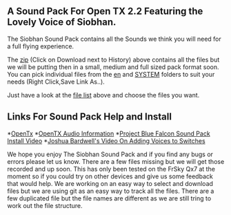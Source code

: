 ## A Sound Pack For Open TX 2.2 Featuring the Lovely Voice of Siobhan.

The Siobhan Sound Pack contains all the Sounds we think you will need for a full flying experience. 

The [zip](SSP.zip) (Click on Download next to History) above contains all the files but we will be putting then in a small, medium and full sized pack format soon. You can pick individual files from the [en](en/) and [SYSTEM](en/SYSTEM) folders to suit your needs (Right Click,Save Link As..). 

Just have a look at the [file list](SSP_FileList.csv) above and choose the files you want.

## Links For Sound Pack Help and Install
*[OpenTx](https://www.open-tx.org/)
*[OpenTX Audio Information](https://opentx.gitbooks.io/manual-for-opentx-2-2/advanced/audio.html)
*[Project Blue Falcon Sound Pack Install Video](https://www.youtube.com/watch?v=DKjxo4ZlxqI)
*[Joshua Bardwell's Video On Adding Voices to Switches](https://www.youtube.com/watch?v=YhHliJsOOyg)

We hope you enjoy The Siobhan Sound Pack and if you find any bugs or errors please let us know. There are a few files missing but we will get those recorded and up soon. This has only been tested on the FrSky Qx7 at the moment so if you could try on other devices and give us some feedback that would help. We are working on an easy way to select and download files but we are using git as an easy way to track all the files. There are a few duplicated file but the file names are different as we are still tring to work out the file structure.
